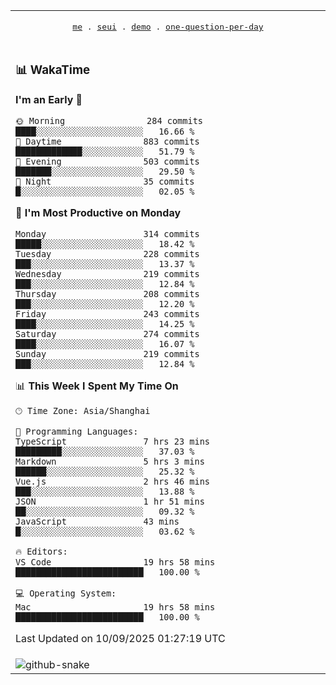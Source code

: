 
<div align="center">

<table>
<tr><td>
  <p align="center">
  <samp>
    <a href="https://github.com/seaeam/seaeam">me</a> .
    <a href="https://github.com/SeaMmMm/se-element">seui</a> .
    <a href="https://github.com/seaeam/project-demo">demo</a> .
    <a href="https://github.com/506-FETL/one-question-per-day">one-question-per-day</a>
    
  </samp>
    </p>
</td></tr>

<tr><td>

### 📊 WakaTime

<!--START_SECTION:waka-->
**I'm an Early 🐤** 

```text
🌞 Morning                284 commits         ████░░░░░░░░░░░░░░░░░░░░░   16.66 % 
🌆 Daytime                883 commits         █████████████░░░░░░░░░░░░   51.79 % 
🌃 Evening                503 commits         ███████░░░░░░░░░░░░░░░░░░   29.50 % 
🌙 Night                  35 commits          █░░░░░░░░░░░░░░░░░░░░░░░░   02.05 % 
```
📅 **I'm Most Productive on Monday** 

```text
Monday                   314 commits         █████░░░░░░░░░░░░░░░░░░░░   18.42 % 
Tuesday                  228 commits         ███░░░░░░░░░░░░░░░░░░░░░░   13.37 % 
Wednesday                219 commits         ███░░░░░░░░░░░░░░░░░░░░░░   12.84 % 
Thursday                 208 commits         ███░░░░░░░░░░░░░░░░░░░░░░   12.20 % 
Friday                   243 commits         ████░░░░░░░░░░░░░░░░░░░░░   14.25 % 
Saturday                 274 commits         ████░░░░░░░░░░░░░░░░░░░░░   16.07 % 
Sunday                   219 commits         ███░░░░░░░░░░░░░░░░░░░░░░   12.84 % 
```


📊 **This Week I Spent My Time On** 

```text
🕑︎ Time Zone: Asia/Shanghai

💬 Programming Languages: 
TypeScript               7 hrs 23 mins       █████████░░░░░░░░░░░░░░░░   37.03 % 
Markdown                 5 hrs 3 mins        ██████░░░░░░░░░░░░░░░░░░░   25.32 % 
Vue.js                   2 hrs 46 mins       ███░░░░░░░░░░░░░░░░░░░░░░   13.88 % 
JSON                     1 hr 51 mins        ██░░░░░░░░░░░░░░░░░░░░░░░   09.32 % 
JavaScript               43 mins             █░░░░░░░░░░░░░░░░░░░░░░░░   03.62 % 

🔥 Editors: 
VS Code                  19 hrs 58 mins      █████████████████████████   100.00 % 

💻 Operating System: 
Mac                      19 hrs 58 mins      █████████████████████████   100.00 % 
```


 Last Updated on 10/09/2025 01:27:19 UTC
<!--END_SECTION:waka-->
</td></tr>

<tr><td>
  <img alt="github-snake" src="profile-snake-contrib/github-user-contribution.svg"/>
</td></tr>

</table>
